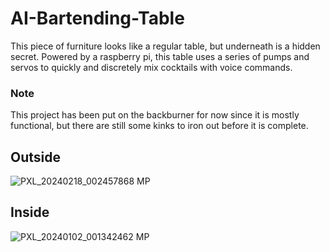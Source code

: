 # AI-Bartending-Table
This piece of furniture looks like a regular table, but underneath is a hidden secret. Powered by a raspberry pi, this table uses a series of pumps and servos to quickly and discretely mix cocktails with voice commands.

### Note
This project has been put on the backburner for now since it is mostly functional, but there are still some kinks to iron out before it is complete.

## Outside
![PXL_20240218_002457868 MP](https://github.com/Angeraa/AI-Bartending-Table/assets/82167983/2037c1fd-068a-493b-a3e4-80e2fe5d3143)

## Inside
![PXL_20240102_001342462 MP](https://github.com/Angeraa/AI-Bartending-Table/assets/82167983/9c4ec096-0817-44db-8f91-0428dec37ee3)
